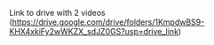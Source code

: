 Link to drive with 2 videos (https://drive.google.com/drive/folders/1KmpdwBS9-KHX4xkiFy2wWKZX_sdJZ0GS?usp=drive_link)
